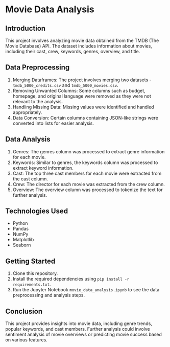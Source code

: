 # Movie Data Analysis

## Introduction
This project involves analyzing movie data obtained from the TMDB (The Movie Database) API. The dataset includes information about movies, including their cast, crew, keywords, genres, overview, and title.

## Data Preprocessing
1. Merging Dataframes: The project involves merging two datasets - `tmdb_5000_credits.csv` and `tmdb_5000_movies.csv`.
2. Removing Unwanted Columns: Some columns such as budget, homepage, and original language were removed as they were not relevant to the analysis.
3. Handling Missing Data: Missing values were identified and handled appropriately.
4. Data Conversion: Certain columns containing JSON-like strings were converted into lists for easier analysis.

## Data Analysis
1. Genres: The genres column was processed to extract genre information for each movie.
2. Keywords: Similar to genres, the keywords column was processed to extract keyword information.
3. Cast: The top three cast members for each movie were extracted from the cast column.
4. Crew: The director for each movie was extracted from the crew column.
5. Overview: The overview column was processed to tokenize the text for further analysis.

## Technologies Used
- Python
- Pandas
- NumPy
- Matplotlib
- Seaborn

## Getting Started
1. Clone this repository.
2. Install the required dependencies using `pip install -r requirements.txt`.
3. Run the Jupyter Notebook `movie_data_analysis.ipynb` to see the data preprocessing and analysis steps.

## Conclusion
This project provides insights into movie data, including genre trends, popular keywords, and cast members. Further analysis could involve sentiment analysis of movie overviews or predicting movie success based on various features.

